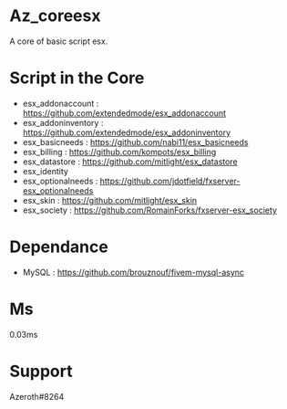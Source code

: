 # Az_coreesx
A core of basic script esx.

# Script in the Core

- esx_addonaccount : https://github.com/extendedmode/esx_addonaccount
- esx_addoninventory : https://github.com/extendedmode/esx_addoninventory
- esx_basicneeds : https://github.com/nabi11/esx_basicneeds
- esx_billing : https://github.com/kompots/esx_billing
- esx_datastore : https://github.com/mitlight/esx_datastore
- esx_identity
- esx_optionalneeds : https://github.com/jdotfield/fxserver-esx_optionalneeds
- esx_skin : https://github.com/mitlight/esx_skin
- esx_society : https://github.com/RomainForks/fxserver-esx_society

# Dependance

- MySQL : https://github.com/brouznouf/fivem-mysql-async

# Ms

0.03ms

# Support
Azeroth#8264
